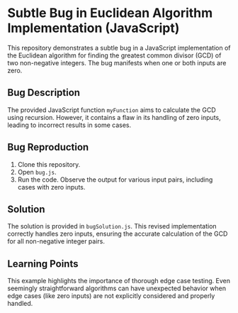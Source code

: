 # Subtle Bug in Euclidean Algorithm Implementation (JavaScript)

This repository demonstrates a subtle bug in a JavaScript implementation of the Euclidean algorithm for finding the greatest common divisor (GCD) of two non-negative integers. The bug manifests when one or both inputs are zero.

## Bug Description

The provided JavaScript function `myFunction` aims to calculate the GCD using recursion.  However, it contains a flaw in its handling of zero inputs, leading to incorrect results in some cases.

## Bug Reproduction

1. Clone this repository.
2. Open `bug.js`.
3. Run the code. Observe the output for various input pairs, including cases with zero inputs.

## Solution

The solution is provided in `bugSolution.js`. This revised implementation correctly handles zero inputs, ensuring the accurate calculation of the GCD for all non-negative integer pairs.

## Learning Points

This example highlights the importance of thorough edge case testing.  Even seemingly straightforward algorithms can have unexpected behavior when edge cases (like zero inputs) are not explicitly considered and properly handled.